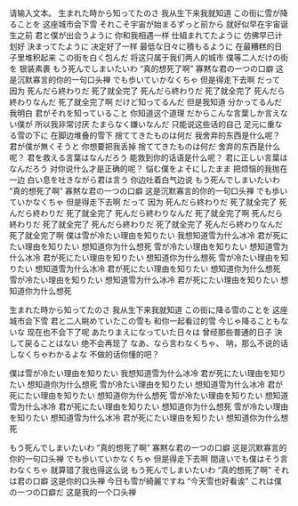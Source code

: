 请输入文本。
生まれた時から知ってたのさ
我从生下来我就知道
この街に雪が降ることを
这座城市会下雪
それこそ宇宙が始まるずっと前から
就好似早在宇宙诞生之前
君と僕が出会うように
你和我相遇一样
仕組まれてたように
仿佛早已计划好
決まってたように
决定好了一样
最低な日々に積もるように
在最糟糕的日子里堆积起来
この街を白く包んだ
将这只属于我们两人的城市
僕等二人だけの街を
银装素裹
もう死んでしまいたいわ
“真的想死了啊”
寡黙な君の一つの口癖
这是沉默寡言的你的一句口头禅
でも歩いていかなくちゃ
但是得走下去啊
だって
因为
死んだら終わりだ
死了就全完了
死んだら終わりだ
死了就全完了
死んだら終わりなんだ
死了就全完了啊
だけど知ってるんだ
但是我知道
分かってるんだ
我明白
君がそれを知っていること
你知道这个道理
だからこんな言葉しか言えない僕が
所以我非常讨厌
たまらなく嫌いなんだ
只能说这些话的自己
足元に重なる雪の下に
在脚边堆叠的雪下
捨ててきたものは何だ
我舍弃的东西是什么呢？
君が僕が無くそうと
你想要把我丢掉
捨ててきたものは何だ
舍弃的东西是什么呢？
君を救える言葉はなんだろう
能救到你的话语是什么呢？
君に正しい言葉はなんだろう
对你说什么才是正确的呢？
悩む僕をよそにしたまま
把烦恼的我抛在一边
白い息を吐きながら君は言う
你边吐着白气边说
もう死んでしまいたいわ
“真的想死了啊”
寡黙な君の一つの口癖
这是沉默寡言的你的一句口头禅
でも歩いていかなくちゃ
但是得走下去啊
だって
因为
死んだら終わりだ
死了就全完了
死んだら終わりだ
死了就全完了
死んだら終わりなんだ
死了就全完了啊
死んだら終わりだ
死了就全完了
死んだら終わりだ
死了就全完了
死んだら終わりなんだ
死了就全完了啊
僕は雪が冷たい理由を知りたい
我想知道雪为什么冰冷
君が死にたい理由を知りたい
想知道你为什么想死
雪が冷たい理由を知りたい
想知道雪为什么冰冷
君が死にたい理由を知りたい
想知道你为什么想死
雪が冷たい理由を知りたい
想知道雪为什么冰冷
君が死にたい理由を知りたい
想知道你为什么想死
雪が冷たい理由を知りたい
想知道雪为什么冰冷
君が死にたい理由を知りたい
想知道你为什么想死
 
生まれた時から知ってたのさ
我从生下来我就知道
この街に降る雪のことを
这座城市会下雪
君と二人眺めていたこの雪も
和你一起看过的雪
今じゃ降ることもないな
现在也不会下了呢
あたりまえになっていた日々は
曾经那些普通的日子
決して戻ることはない
绝不会再现了
なあ、なら言わなくちゃ、
呐，那么不说的话
しなくちゃわかるよな
不做的话你懂的吧？
 
僕は雪が冷たい理由を知りたい
我想知道雪为什么冰冷
君が死にたい理由を知りたい
想知道你为什么想死
雪が冷たい理由を知りたい
想知道雪为什么冰冷
君が死にたい理由を知りたい
想知道你为什么想死
雪が冷たい理由を知りたい
想知道雪为什么冰冷
君が死にたい理由を知りたい
想知道你为什么想死
雪が冷たい理由を知りたい
想知道雪为什么冰冷
君が死にたい理由を知りたい
想知道你为什么想死
 
もう死んでしまいたいわ
“真的想死了啊”
寡黙な君の一つの口癖
这是沉默寡言的你的一句口头禅
でも歩いていかなくちゃ
但是得走下去啊
間違いでも僕はそう言わなくちゃ
就算错了我也得这么说
もう死んでしまいたいわ
“真的想死了啊”
それは君の口癖
这是你的口头禅
今日も雪が綺麗ですね
“今天雪也好看诶”
これは僕の一つの口癖だ
这是我的一个口头禅
